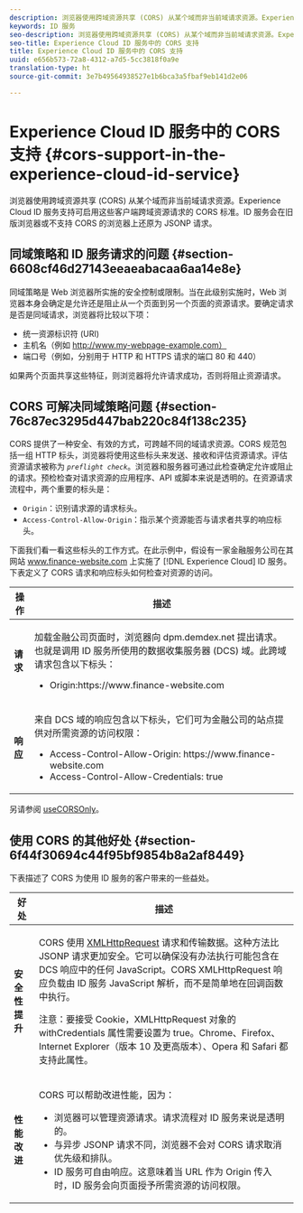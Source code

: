 ```yaml
---
description: 浏览器使用跨域资源共享 (CORS) 从某个域而非当前域请求资源。Experience Cloud ID 服务支持可启用这些客户端跨域资源请求的 CORS 标准。ID 服务会在旧版浏览器或不支持 CORS 的浏览器上还原为 JSONP 请求。
keywords: ID 服务
seo-description: 浏览器使用跨域资源共享 (CORS) 从某个域而非当前域请求资源。Experience Cloud ID 服务支持可启用这些客户端跨域资源请求的 CORS 标准。ID 服务会在旧版浏览器或不支持 CORS 的浏览器上还原为 JSONP 请求。
seo-title: Experience Cloud ID 服务中的 CORS 支持
title: Experience Cloud ID 服务中的 CORS 支持
uuid: e656b573-72a8-4312-a7d5-5cc3818f0a9e
translation-type: ht
source-git-commit: 3e7b49564938527e1b6bca3a5fbaf9eb141d2e06

---
```



# Experience Cloud ID 服务中的 CORS 支持 {#cors-support-in-the-experience-cloud-id-service}

浏览器使用跨域资源共享 (CORS) 从某个域而非当前域请求资源。Experience Cloud ID 服务支持可启用这些客户端跨域资源请求的 CORS 标准。ID 服务会在旧版浏览器或不支持 CORS 的浏览器上还原为 JSONP 请求。

## 同域策略和 ID 服务请求的问题 {#section-6608cf46d27143eeaeabacaa6aa14e8e}

同域策略是 Web 浏览器所实施的安全控制或限制。当在此级别实施时，Web 浏览器本身会确定是允许还是阻止从一个页面到另一个页面的资源请求。要确定请求是否是同域请求，浏览器将比较以下项：

* 统一资源标识符 (URI)
* 主机名（例如 http://www.my-webpage-example.com）
* 端口号（例如，分别用于 HTTP 和 HTTPS 请求的端口 80 和 440）

如果两个页面共享这些特征，则浏览器将允许请求成功，否则将阻止资源请求。

## CORS 可解决同域策略问题 {#section-76c87ec3295d447bab220c84f138c235}

CORS 提供了一种安全、有效的方式，可跨越不同的域请求资源。CORS 规范包括一组 HTTP 标头，浏览器将使用这些标头来发送、接收和评估资源请求。评估资源请求被称为 *`preflight check`*。浏览器和服务器可通过此检查确定允许或阻止的请求。预检检查对请求资源的应用程序、API 或脚本来说是透明的。在资源请求流程中，两个重要的标头是：

* `Origin`：识别请求源的请求标头。
* `Access-Control-Allow-Origin`：指示某个资源能否与请求者共享的响应标头。

下面我们看一看这些标头的工作方式。在此示例中，假设有一家金融服务公司在其网站 www.finance-website.com 上实施了 [!DNL Experience Cloud] ID 服务。下表定义了 CORS 请求和响应标头如何检查对资源的访问。

<table id="table_B004ACF52B5A4D33B1DCF7EA77BE4E6D"> 
 <thead> 
  <tr> 
   <th colname="col1" class="entry"> 操作 </th> 
   <th colname="col2" class="entry"> 描述 </th> 
  </tr> 
 </thead>
 <tbody> 
  <tr> 
   <td colname="col1"> <p> <b>请求</b> </p> </td> 
   <td colname="col2"> <p>加载金融公司页面时，浏览器向 <span class="codeph">dpm.demdex.net</span> 提出请求。也就是调用 ID 服务所使用的数据收集服务器 (DCS) 域。此跨域请求包含以下标头： </p> <p> 
     <ul class="simplelist"> 
      <li> <span class="codeph"> Origin:https://www.finance-website.com</span> </li> 
     </ul> </p> </td> 
  </tr> 
  <tr> 
   <td colname="col1"> <p> <b>响应</b> </p> </td> 
   <td colname="col2"> <p>来自 DCS 域的响应包含以下标头，它们可为金融公司的站点提供对所需资源的访问权限： </p> <p> 
     <ul class="simplelist"> 
      <li> <span class="codeph"> Access-Control-Allow-Origin: https://www.finance-website.com</span> </li> 
      <li> <span class="codeph"> Access-Control-Allow-Credentials: true</span> </li> 
     </ul> </p> </td> 
  </tr> 
 </tbody> 
</table>

另请参阅 [useCORSOnly](../library/function-vars/use-cors-only.md#reference-8a9a143d838b48d6b23329b84b13e1fa)。

## 使用 CORS 的其他好处 {#section-6f44f30694c44f95bf9854b8a2af8449}

下表描述了 CORS 为使用 ID 服务的客户带来的一些益处。

<table id="table_AEB51A263D454F90B66E8C8D0513CF79"> 
 <thead> 
  <tr> 
   <th colname="col1" class="entry"> 好处 </th> 
   <th colname="col2" class="entry"> 描述 </th> 
  </tr>
 </thead>
 <tbody> 
  <tr> 
   <td colname="col1"> <p><b>安全性提升</b> </p> </td> 
   <td colname="col2"> <p>CORS 使用 <a href="https://developer.mozilla.org/zh-CN/docs/Web/API/XMLHttpRequest" format="https" scope="external"> XMLHttpRequest</a> 请求和传输数据。这种方法比 JSONP 请求更加安全。它可以确保没有办法执行可能包含在 DCS 响应中的任何 JavaScript。CORS XMLHttpRequest 响应负载由 ID 服务 JavaScript 解析，而不是简单地在回调函数中执行。 </p> <p> <p>注意：要接受 Cookie，<span class="codeph">XMLHttpRequest</span> 对象的 <span class="codeph">withCredentials</span> 属性需要设置为 <span class="codeph">true</span>。Chrome、Firefox、Internet Explorer（版本 10 及更高版本）、Opera 和 Safari 都支持此属性。 </p> </p> </td> 
  </tr> 
  <tr> 
   <td colname="col1"> <p><b>性能改进</b> </p> </td> 
   <td colname="col2"> <p>CORS 可以帮助改进性能，因为： </p> 
    <ul id="ul_EC3A178003A94D70883B914050D7C464"> 
     <li id="li_F8B44352BFBB46CDBD07AE40B9F2D0EC">浏览器可以管理资源请求。请求流程对 ID 服务来说是透明的。 </li> 
     <li id="li_C63E43A4CAB84210AB6A39100E5864BE">与异步 JSONP 请求不同，浏览器不会对 CORS 请求取消优先级和排队。 </li> 
     <li id="li_1A2A15F591B84D1BAED3CFAB391EEBEC">ID 服务可自由响应。这意味着当 URL 作为 <span class="codeph">Origin</span> 传入时，ID 服务会向页面授予所需资源的访问权限。 </li> 
    </ul> </td> 
  </tr> 
 </tbody> 
</table>

